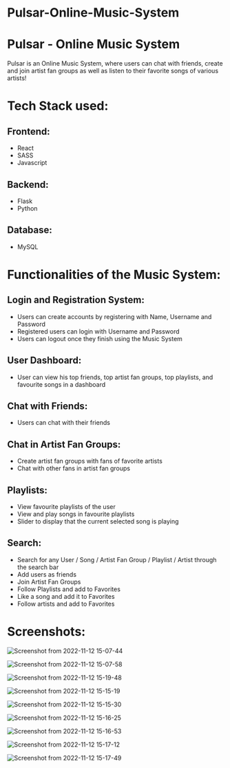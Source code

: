 # Pulsar-Online-Music-System

# Pulsar - Online Music System

Pulsar is an Online Music System, where users can chat with friends, create and join artist fan groups as well as listen to their favorite songs of various artists!

# Tech Stack used: 

## Frontend:
 - React
 - SASS
 - Javascript
 
## Backend:
 - Flask
 - Python

## Database:
 - MySQL

# Functionalities of the Music System:

## Login and Registration System:
 - Users can create accounts by registering with Name, Username and Password
 - Registered users can login with Username and Password
 - Users can logout once they finish using the Music System

## User Dashboard:
 - User can view his top friends, top artist fan groups, top playlists, and favourite songs in a dashboard

## Chat with Friends:
 - Users can chat with their friends

## Chat in Artist Fan Groups:
 - Create artist fan groups with fans of favorite artists
 - Chat with other fans in artist fan groups

## Playlists:
 - View favourite playlists of the user
 - View and play songs in favourite playlists
 - Slider to display that the current selected song is playing

## Search:
 - Search for any User / Song / Artist Fan Group / Playlist / Artist through the search bar
 - Add users as friends
 - Join Artist Fan Groups
 - Follow Playlists and add to Favorites
 - Like a song and add it to Favorites
 - Follow artists and add to Favorites

# Screenshots:

![Screenshot from 2022-11-12 15-07-44](https://user-images.githubusercontent.com/83278309/206240619-778a3d46-7a89-469c-be1c-f826171e4c8f.png)

![Screenshot from 2022-11-12 15-07-58](https://user-images.githubusercontent.com/83278309/206240859-ea4c60f7-cdd3-457c-8ae5-c7b177ce58f6.png)

![Screenshot from 2022-11-12 15-19-48](https://user-images.githubusercontent.com/83278309/206240887-5e93204e-a807-4d44-97ce-4856237e9879.png)

![Screenshot from 2022-11-12 15-15-19](https://user-images.githubusercontent.com/83278309/206240965-1c590872-576f-4b4d-8934-77de57608bf6.png)

![Screenshot from 2022-11-12 15-15-30](https://user-images.githubusercontent.com/83278309/206240996-82accb93-3a58-4aec-8616-8dff5ff0c7bc.png)

![Screenshot from 2022-11-12 15-16-25](https://user-images.githubusercontent.com/83278309/206241078-d64029d7-c863-40bf-b163-eb3f1471639c.png)

![Screenshot from 2022-11-12 15-16-53](https://user-images.githubusercontent.com/83278309/206241126-02582f80-ff7f-4124-9cb7-ae7b1f9395cb.png)

![Screenshot from 2022-11-12 15-17-12](https://user-images.githubusercontent.com/83278309/206241179-838fd1e8-768e-47b7-971e-1b72f2755672.png)

![Screenshot from 2022-11-12 15-17-49](https://user-images.githubusercontent.com/83278309/206241238-e7602524-fc45-4331-b922-a0e617c8080b.png)

